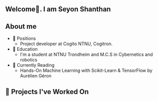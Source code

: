 ## Welcome👋. I am Seyon Shanthan

## About me
* 🔭 Positions
  * Project developer at Cogito NTNU, Cogitron. 
* 🏦 Education
  * I'm a student at NTNU Trondheim and M.C.S in Cybernetics and robotics
* 📖 Currently Reading
  * Hands-On Machine Learning with Scikit-Learn & TensorFlow by Aurélien Géron
## 🚀 Projects I've Worked On

